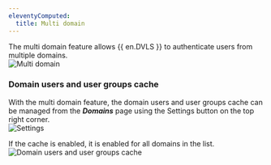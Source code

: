 ```yaml
---
eleventyComputed:
  title: Multi domain
---
```

The multi domain feature allows {{ en.DVLS }} to authenticate users from multiple domains.  
![Multi domain](https://cdnweb.devolutions.net/docs/DVLS0002_2024_2.png)

### Domain users and user groups cache
With the multi domain feature, the domain users and user groups cache can be managed from the ***Domains*** page using the Settings button on the top right corner.  
![Settings](https://cdnweb.devolutions.net/docs/DVLS0003_2024_2.png)

If the cache is enabled, it is enabled for all domains in the list.  
![Domain users and user groups cache](https://cdnweb.devolutions.net/docs/DVLS0004_2024_2.png)
